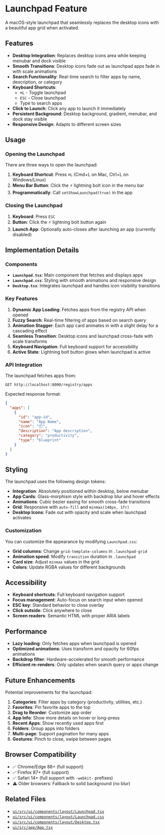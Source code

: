 # Launchpad Feature

A macOS-style launchpad that seamlessly replaces the desktop icons with a beautiful app grid when activated.

## Features

- **Desktop Integration**: Replaces desktop icons area while keeping menubar and dock visible
- **Smooth Transitions**: Desktop icons fade out as launchpad apps fade in with scale animations
- **Search Functionality**: Real-time search to filter apps by name, description, or category
- **Keyboard Shortcuts**: 
  - `⌘L` - Toggle launchpad
  - `ESC` - Close launchpad
  - Type to search apps
- **Click to Launch**: Click any app to launch it immediately
- **Persistent Background**: Desktop background, gradient, menubar, and dock stay visible
- **Responsive Design**: Adapts to different screen sizes

## Usage

### Opening the Launchpad

There are three ways to open the launchpad:

1. **Keyboard Shortcut**: Press `⌘L` (Cmd+L on Mac, Ctrl+L on Windows/Linux)
2. **Menu Bar Button**: Click the ⚡ lightning bolt icon in the menu bar
3. **Programmatically**: Call `setShowLaunchpad(true)` in the app

### Closing the Launchpad

1. **Keyboard**: Press `ESC`
2. **Button**: Click the ⚡ lightning bolt button again
3. **Launch App**: Optionally auto-closes after launching an app (currently disabled)

## Implementation Details

### Components

- **`Launchpad.tsx`**: Main component that fetches and displays apps
- **`Launchpad.css`**: Styling with smooth animations and responsive design
- **`Desktop.tsx`**: Integrates launchpad and handles icon visibility transitions

### Key Features

1. **Dynamic App Loading**: Fetches apps from the registry API when opened
2. **Fuzzy Search**: Real-time filtering of apps based on search query
3. **Animation Stagger**: Each app card animates in with a slight delay for a cascading effect
4. **Seamless Transition**: Desktop icons and launchpad cross-fade with scale transforms
5. **Keyboard Navigation**: Full keyboard support for accessibility
6. **Active State**: Lightning bolt button glows when launchpad is active

### API Integration

The launchpad fetches apps from:
```
GET http://localhost:8000/registry/apps
```

Expected response format:
```json
{
  "apps": [
    {
      "id": "app-id",
      "name": "App Name",
      "icon": "📦",
      "description": "App description",
      "category": "productivity",
      "type": "blueprint"
    }
  ]
}
```

## Styling

The launchpad uses the following design tokens:

- **Integration**: Absolutely positioned within desktop, below menubar
- **App Cards**: Glass-morphism style with backdrop blur and hover effects
- **Animations**: Cubic bezier easing for smooth cross-fade transitions
- **Grid**: Responsive with `auto-fill` and `minmax(140px, 1fr)`
- **Desktop Icons**: Fade out with opacity and scale when launchpad activates

### Customization

You can customize the appearance by modifying `Launchpad.css`:

- **Grid columns**: Change `grid-template-columns` in `.launchpad-grid`
- **Animation speed**: Modify `transition` duration in `.launchpad`
- **Card size**: Adjust `minmax` values in the grid
- **Colors**: Update RGBA values for different backgrounds

## Accessibility

- **Keyboard shortcuts**: Full keyboard navigation support
- **Focus management**: Auto-focus on search input when opened
- **ESC key**: Standard behavior to close overlay
- **Click outside**: Click anywhere to close
- **Screen readers**: Semantic HTML with proper ARIA labels

## Performance

- **Lazy loading**: Only fetches apps when launchpad is opened
- **Optimized animations**: Uses transform and opacity for 60fps animations
- **Backdrop filter**: Hardware-accelerated for smooth performance
- **Efficient re-renders**: Only updates when search query or apps change

## Future Enhancements

Potential improvements for the launchpad:

1. **Categories**: Filter apps by category (productivity, utilities, etc.)
2. **Favorites**: Pin favorite apps to the top
3. **Drag to Reorder**: Customize app order
4. **App Info**: Show more details on hover or long-press
5. **Recent Apps**: Show recently used apps first
6. **Folders**: Group apps into folders
7. **Multi-page**: Support pagination for many apps
8. **Gestures**: Pinch to close, swipe between pages

## Browser Compatibility

- ✅ Chrome/Edge 88+ (full support)
- ✅ Firefox 87+ (full support)
- ✅ Safari 14+ (full support with `-webkit-` prefixes)
- ⚠️ Older browsers: Fallback to solid background (no blur)

## Related Files

- [`ui/src/ui/components/layout/Launchpad.tsx`](../ui/src/ui/components/layout/Launchpad.tsx)
- [`ui/src/ui/components/layout/Launchpad.css`](../ui/src/ui/components/layout/Launchpad.css)
- [`ui/src/ui/components/layout/Desktop.tsx`](../ui/src/ui/components/layout/Desktop.tsx)
- [`ui/src/app/App.tsx`](../ui/src/app/App.tsx)

